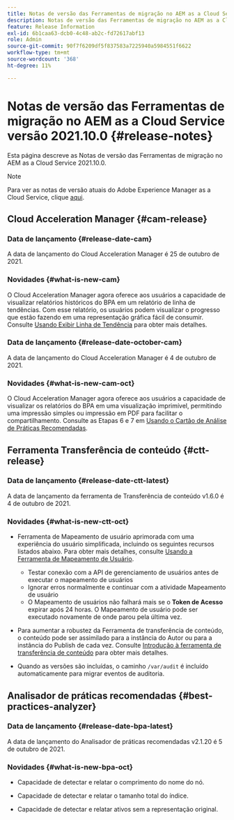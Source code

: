 ```yaml
---
title: Notas de versão das Ferramentas de migração no AEM as a Cloud Service versão 2021.10.0
description: Notas de versão das Ferramentas de migração no AEM as a Cloud Service versão 2021.11.0
feature: Release Information
exl-id: 6b1caa63-dcb0-4c48-ab2c-fd72617abf13
role: Admin
source-git-commit: 90f7f6209df5f837583a7225940a5984551f6622
workflow-type: tm+mt
source-wordcount: '368'
ht-degree: 11%

---
```


# Notas de versão das Ferramentas de migração no AEM as a Cloud Service versão 2021.10.0 {#release-notes}

Esta página descreve as Notas de versão das Ferramentas de migração no AEM as a Cloud Service 2021.10.0.

>[!NOTE]
>Para ver as notas de versão atuais do Adobe Experience Manager as a Cloud Service, clique [aqui](https://experienceleague.adobe.com/docs/experience-manager-cloud-service/content/release-notes/release-notes/release-notes-current.html?lang=pt-BR).

## Cloud Acceleration Manager {#cam-release}

### Data de lançamento {#release-date-cam}

A data de lançamento do Cloud Acceleration Manager é 25 de outubro de 2021.

### Novidades {#what-is-new-cam}

O Cloud Acceleration Manager agora oferece aos usuários a capacidade de visualizar relatórios históricos do BPA em um relatório de linha de tendências. Com esse relatório, os usuários podem visualizar o progresso que estão fazendo em uma representação gráfica fácil de consumir. Consulte [Usando Exibir Linha de Tendência](https://experienceleague.adobe.com/docs/experience-manager-cloud-service/content/migration-journey/cloud-acceleration-manager/using-cam/cam-readiness-phase.html#trendline-view-cam) para obter mais detalhes.

### Data de lançamento {#release-date-october-cam}

A data de lançamento do Cloud Acceleration Manager é 4 de outubro de 2021.

### Novidades {#what-is-new-cam-oct}

O Cloud Acceleration Manager agora oferece aos usuários a capacidade de visualizar os relatórios do BPA em uma visualização imprimível, permitindo uma impressão simples ou impressão em PDF para facilitar o compartilhamento. Consulte as Etapas 6 e 7 em [Usando o Cartão de Análise de Práticas Recomendadas](https://experienceleague.adobe.com/docs/experience-manager-cloud-service/content/migration-journey/cloud-acceleration-manager/using-cam/cam-readiness-phase.html#best-practices-analysis).


## Ferramenta Transferência de conteúdo {#ctt-release}

### Data de lançamento {#release-date-ctt-latest}

A data de lançamento da ferramenta de Transferência de conteúdo v1.6.0 é 4 de outubro de 2021.

### Novidades {#what-is-new-ctt-oct}

* Ferramenta de Mapeamento de usuário aprimorada com uma experiência do usuário simplificada, incluindo os seguintes recursos listados abaixo. Para obter mais detalhes, consulte [Usando a Ferramenta de Mapeamento de Usuário](https://experienceleague.adobe.com/docs/experience-manager-cloud-service/content/migration-journey/cloud-migration/content-transfer-tool/legacy-user-mapping-tool/using-user-mapping-tool-legacy.html).
   * Testar conexão com a API de gerenciamento de usuários antes de executar o mapeamento de usuários
   * Ignorar erros normalmente e continuar com a atividade Mapeamento de usuário
   * O Mapeamento de usuários não falhará mais se o **Token de Acesso** expirar após 24 horas. O Mapeamento de usuário pode ser executado novamente de onde parou pela última vez.

* Para aumentar a robustez da Ferramenta de transferência de conteúdo, o conteúdo pode ser assimilado para a instância do Autor ou para a instância do Publish de cada vez. Consulte [Introdução à ferramenta de transferência de conteúdo](https://experienceleague.adobe.com/docs/experience-manager-cloud-service/content/migration-journey/cloud-migration/content-transfer-tool/getting-started-content-transfer-tool.html?lang=pt-BR) para obter mais detalhes.

* Quando as versões são incluídas, o caminho `/var/audit` é incluído automaticamente para migrar eventos de auditoria.

## Analisador de práticas recomendadas {#best-practices-analyzer}

### Data de lançamento {#release-date-bpa-latest}

A data de lançamento do Analisador de práticas recomendadas v2.1.20 é 5 de outubro de 2021.

### Novidades {#what-is-new-bpa-oct}

* Capacidade de detectar e relatar o comprimento do nome do nó.

* Capacidade de detectar e relatar o tamanho total do índice.

* Capacidade de detectar e relatar ativos sem a representação original.
